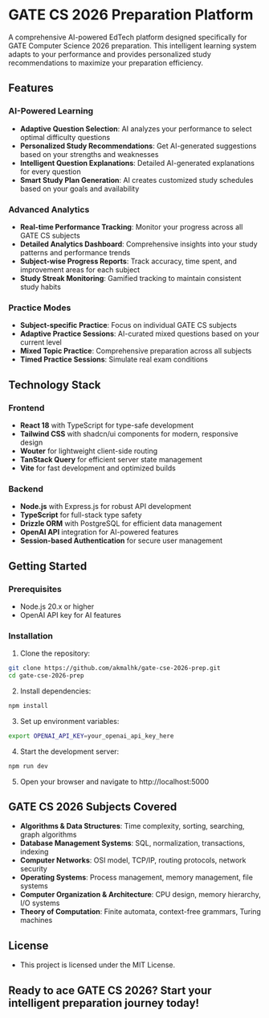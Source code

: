 # GATE CS 2026 Preparation Platform

A comprehensive AI-powered EdTech platform designed specifically for GATE Computer Science  2026 preparation. This intelligent learning system adapts to your performance and provides personalized study recommendations to maximize your preparation efficiency.

## Features

### AI-Powered Learning
- **Adaptive Question Selection**: AI analyzes your performance to select optimal difficulty questions
- **Personalized Study Recommendations**: Get AI-generated suggestions based on your strengths and weaknesses
- **Intelligent Question Explanations**: Detailed AI-generated explanations for every question
- **Smart Study Plan Generation**: AI creates customized study schedules based on your goals and availability

### Advanced Analytics
- **Real-time Performance Tracking**: Monitor your progress across all GATE CS subjects
- **Detailed Analytics Dashboard**: Comprehensive insights into your study patterns and performance trends
- **Subject-wise Progress Reports**: Track accuracy, time spent, and improvement areas for each subject
- **Study Streak Monitoring**: Gamified tracking to maintain consistent study habits

### Practice Modes
- **Subject-specific Practice**: Focus on individual GATE CS subjects
- **Adaptive Practice Sessions**: AI-curated mixed questions based on your current level
- **Mixed Topic Practice**: Comprehensive preparation across all subjects
- **Timed Practice Sessions**: Simulate real exam conditions

## Technology Stack

### Frontend
- **React 18** with TypeScript for type-safe development
- **Tailwind CSS** with shadcn/ui components for modern, responsive design
- **Wouter** for lightweight client-side routing
- **TanStack Query** for efficient server state management
- **Vite** for fast development and optimized builds

### Backend
- **Node.js** with Express.js for robust API development
- **TypeScript** for full-stack type safety
- **Drizzle ORM** with PostgreSQL for efficient data management
- **OpenAI API** integration for AI-powered features
- **Session-based Authentication** for secure user management

## Getting Started

### Prerequisites
- Node.js 20.x or higher
- OpenAI API key for AI features

### Installation

1. Clone the repository:
```bash
git clone https://github.com/akmalhk/gate-cse-2026-prep.git
cd gate-cse-2026-prep
```

2. Install dependencies:
```bash
npm install
```

3. Set up environment variables:
```bash
export OPENAI_API_KEY=your_openai_api_key_here
```

4. Start the development server:
```bash
npm run dev
```

5. Open your browser and navigate to http://localhost:5000

## GATE CS 2026 Subjects Covered
- **Algorithms & Data Structures**: Time complexity, sorting, searching, graph algorithms
- **Database Management Systems**: SQL, normalization, transactions, indexing
- **Computer Networks**: OSI model, TCP/IP, routing protocols, network security
- **Operating Systems**: Process management, memory management, file systems
- **Computer Organization & Architecture**: CPU design, memory hierarchy, I/O systems
- **Theory of Computation**: Finite automata, context-free grammars, Turing machines

## License
- This project is licensed under the MIT License.

## Ready to ace GATE CS 2026? Start your intelligent preparation journey today!

